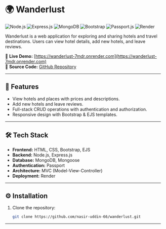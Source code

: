 # 🌍 Wanderlust

![Node.js](https://img.shields.io/badge/Node.js-43853D?style=for-the-badge&logo=node.js&logoColor=white)
![Express.js](https://img.shields.io/badge/Express.js-000000?style=for-the-badge&logo=express&logoColor=white)
![MongoDB](https://img.shields.io/badge/MongoDB-4EA94B?style=for-the-badge&logo=mongodb&logoColor=white)
![Bootstrap](https://img.shields.io/badge/Bootstrap-7952B3?style=for-the-badge&logo=bootstrap&logoColor=white)
![Passport.js](https://img.shields.io/badge/Passport.js-34E1B4?style=for-the-badge&logo=passport&logoColor=black)
![Render](https://img.shields.io/badge/Deploy-Render-46E3B7?style=for-the-badge&logo=render&logoColor=black)

Wanderlust is a web application for exploring and sharing hotels and travel destinations. Users can view hotel details, add new hotels, and leave reviews.  

🔗 **Live Demo:** [https://wanderlust-7mdr.onrender.com](https://wanderlust-7mdr.onrender.com)  
🔗 **Source Code:** [GitHub Repository](https://github.com/nasir-uddin-66/wanderlust.git)

---

## 🚀 Features

- View hotels and places with prices and descriptions.  
- Add new hotels and leave reviews.  
- Full-stack CRUD operations with authentication and authorization.  
- Responsive design with Bootstrap & EJS templates.

---

## 🛠️ Tech Stack

- **Frontend:** HTML, CSS, Bootstrap, EJS  
- **Backend:** Node.js, Express.js  
- **Database:** MongoDB, Mongoose  
- **Authentication:** Passport 
- **Architecture:** MVC (Model-View-Controller)  
- **Deployment:** Render

---

## ⚙️ Installation

1. Clone the repository:
   ```bash
   git clone https://github.com/nasir-uddin-66/wanderlust.git

---
